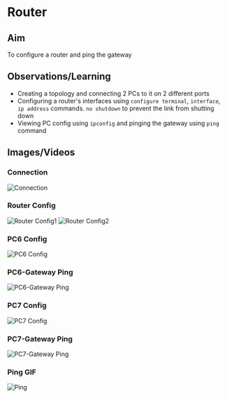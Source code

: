 # Router

## Aim
To configure a router and ping the gateway

## Observations/Learning
- Creating a topology and connecting 2 PCs to it on 2 different ports
- Configuring a router's interfaces using `configure terminal`, `interface`, `ip address` commands. `no shutdown` to prevent the link from shutting down
- Viewing PC config using `ipconfig` and pinging the gateway using `ping` command

## Images/Videos
### Connection
![Connection](connection.png)

### Router Config
![Router Config1](routerconfig1.png)
![Router Config2](routerconfig2.png)

### PC6 Config
![PC6 Config](pc6.png)

### PC6-Gateway Ping
![PC6-Gateway Ping](pc6ping.png)

### PC7 Config
![PC7 Config](pc7.png)

### PC7-Gateway Ping
![PC7-Gateway Ping](pc7ping.png)

### Ping GIF
![Ping](routerping.gif)